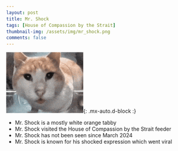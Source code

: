 ```yaml
---
layout: post
title: Mr. Shock
tags: [House of Compassion by the Strait]
thumbnail-img: /assets/img/mr_shock.png
comments: false
---
```


![Mr. Shock](/assets/img/mr_shock.png){: .mx-auto.d-block :}

* Mr. Shock is a mostly white orange tabby
* Mr. Shock visited the House of Compassion by the Strait feeder
* Mr. Shock has not been seen since March 2024
* Mr. Shock is known for his shocked expression which went viral
